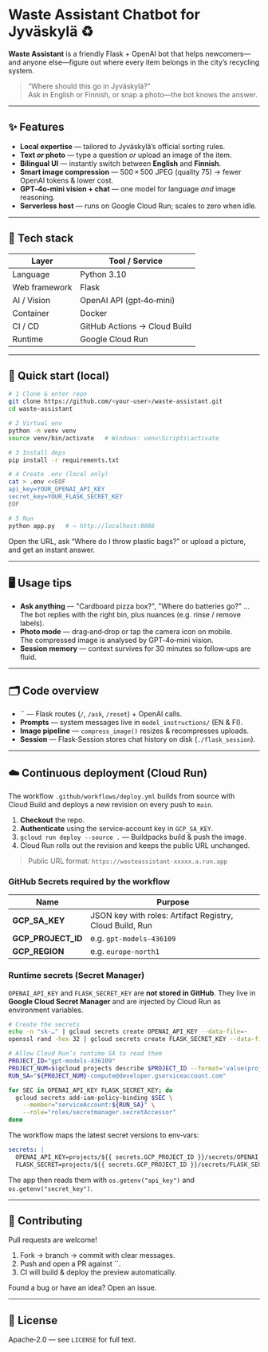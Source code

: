 # Waste Assistant Chatbot for Jyväskylä ♻️

**Waste Assistant** is a friendly Flask + OpenAI bot that helps newcomers—and anyone else—figure out where every item belongs in the city’s recycling system.

> “Where should this go in Jyväskylä?”\
> Ask in English or Finnish, or snap a photo—the bot knows the answer.

---

## ✨ Features

- **Local expertise** — tailored to Jyväskylä’s official sorting rules.
- **Text *****or***** photo** — type a question *or* upload an image of the item.
- **Bilingual UI** — instantly switch between **English** and **Finnish**.
- **Smart image compression** — 500 × 500 JPEG (quality 75) → fewer OpenAI tokens & lower cost.
- **GPT‑4o‑mini vision + chat** — one model for language *and* image reasoning.
- **Serverless host** — runs on Google Cloud Run; scales to zero when idle.

---

## 🔧 Tech stack

| Layer         | Tool / Service               |
| ------------- | ---------------------------- |
| Language      | Python 3.10                  |
| Web framework | Flask                        |
| AI / Vision   | OpenAI API (gpt‑4o‑mini)     |
| Container     | Docker                       |
| CI / CD       | GitHub Actions → Cloud Build |
| Runtime       | Google Cloud Run             |

---

## 🚀 Quick start (local)

```bash
# 1 Clone & enter repo
git clone https://github.com/<your‑user>/waste-assistant.git
cd waste-assistant

# 2 Virtual env
python -m venv venv
source venv/bin/activate   # Windows: venv\Scripts\activate

# 3 Install deps
pip install -r requirements.txt

# 4 Create .env (local only)
cat > .env <<EOF
api_key=YOUR_OPENAI_API_KEY
secret_key=YOUR_FLASK_SECRET_KEY
EOF

# 5 Run
python app.py   # → http://localhost:8086
```

Open the URL, ask “Where do I throw plastic bags?” or upload a picture, and get an instant answer.

---

## 🖥️ Usage tips

- **Ask anything** — "Cardboard pizza box?", "Where do batteries go?" …\
  The bot replies with the right bin, plus nuances (e.g. rinse / remove labels).
- **Photo mode** — drag‑and‑drop or tap the camera icon on mobile.\
  The compressed image is analysed by GPT‑4o‑mini vision.
- **Session memory** — context survives for 30 minutes so follow‑ups are fluid.

---

## 🗂️ Code overview

- `` — Flask routes (`/`, `/ask`, `/reset`) + OpenAI calls.
- **Prompts** — system messages live in `model_instructions/` (EN & FI).
- **Image pipeline** — `compress_image()` resizes & recompresses uploads.
- **Session** — Flask‑Session stores chat history on disk (`./flask_session`).

---

## ☁️ Continuous deployment (Cloud Run)

The workflow `.github/workflows/deploy.yml` builds from source with Cloud Build and deploys a new revision on every push to `main`.

1. **Checkout** the repo.
2. **Authenticate** using the service‑account key in `GCP_SA_KEY`.
3. `gcloud run deploy --source .` — Buildpacks build & push the image.
4. Cloud Run rolls out the revision and keeps the public URL unchanged.

> Public URL format: `https://wasteassistant‑xxxxx.a.run.app`

### GitHub Secrets required by the workflow

| Name                 | Purpose                                                  |
| -------------------- | -------------------------------------------------------- |
| **GCP\_SA\_KEY**     | JSON key with roles: Artifact Registry, Cloud Build, Run |
| **GCP\_PROJECT\_ID** | e.g. `gpt-models-436109`                                 |
| **GCP\_REGION**      | e.g. `europe-north1`                                     |

### Runtime secrets (Secret Manager)

`OPENAI_API_KEY` and `FLASK_SECRET_KEY` are **not stored in GitHub**. They live in **Google Cloud Secret Manager** and are injected by Cloud Run as environment variables.

```bash
# Create the secrets
echo -n "sk-…" | gcloud secrets create OPENAI_API_KEY --data-file=-
openssl rand -hex 32 | gcloud secrets create FLASK_SECRET_KEY --data-file=-

# Allow Cloud Run’s runtime SA to read them
PROJECT_ID="gpt-models-436109"
PROJECT_NUM=$(gcloud projects describe $PROJECT_ID --format='value(projectNumber)')
RUN_SA="${PROJECT_NUM}-compute@developer.gserviceaccount.com"

for SEC in OPENAI_API_KEY FLASK_SECRET_KEY; do
  gcloud secrets add-iam-policy-binding $SEC \
    --member="serviceAccount:${RUN_SA}" \
    --role="roles/secretmanager.secretAccessor"
done
```

The workflow maps the latest secret versions to env‑vars:

```yaml
secrets: |
  OPENAI_API_KEY=projects/${{ secrets.GCP_PROJECT_ID }}/secrets/OPENAI_API_KEY:latest
  FLASK_SECRET=projects/${{ secrets.GCP_PROJECT_ID }}/secrets/FLASK_SECRET_KEY:latest
```

The app then reads them with `os.getenv("api_key")` and `os.getenv("secret_key")`.

---

## 🤝 Contributing

Pull requests are welcome!

1. Fork → branch → commit with clear messages.
2. Push and open a PR against ``.
3. CI will build & deploy the preview automatically.

Found a bug or have an idea? Open an issue.

---

## 📄 License

Apache‑2.0 — see `LICENSE` for full text.

